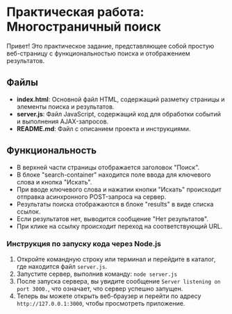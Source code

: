 # Практическая работа: Многостраничный поиск

Привет! Это практическое задание, представляющее собой простую веб-страницу с функциональностью поиска и отображением результатов.

## Файлы

- **index.html**: Основной файл HTML, содержащий разметку страницы и элементы поиска и результатов.
- **server.js**: Файл JavaScript, содержащий код для обработки событий и выполнения AJAX-запросов.
- **README.md**: Файл с описанием проекта и инструкциями.

## Функциональность

- В верхней части страницы отображается заголовок "Поиск".
- В блоке "search-container" находится поле ввода для ключевого слова и кнопка "Искать".
- При вводе ключевого слова и нажатии кнопки "Искать" происходит отправка асинхронного POST-запроса на сервер.
- Результаты поиска отображаются в блоке "results" в виде списка ссылок.
- Если результатов нет, выводится сообщение "Нет результатов".
- При клике на ссылку происходит переход на соответствующий URL.

### Инструкция по запуску кода через Node.js

1. Откройте командную строку или терминал и перейдите в каталог, где находится файл `server.js`.
2. Запустите сервер, выполнив команду: ``` node server.js ```
3. После запуска сервера, вы увидите сообщение `Server listening on port 3000.`, что означает, что сервер успешно запущен.
4. Теперь вы можете открыть веб-браузер и перейти по адресу `http://127.0.0.1:3000`, чтобы просмотреть приложение.

